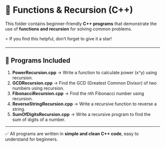 # 🔁 Functions & Recursion (C++)

This folder contains beginner-friendly **C++ programs** that demonstrate the use of **functions and recursion** for solving common problems.

⭐ If you find this helpful, don’t forget to give it a star!

---

## 📌 Programs Included

1. **PowerRecursion.cpp** → Write a function to calculate power (x^y) using recursion.  
2. **GCDRecursion.cpp** → Find the GCD (Greatest Common Divisor) of two numbers using recursion.  
3. **FibonacciRecursion.cpp** → Find the nth Fibonacci number using recursion.  
4. **ReverseStringRecursion.cpp** → Write a recursive function to reverse a string.  
5. **SumOfDigitsRecursion.cpp** → Write a recursive program to find the sum of digits of a number.  

---

✅ All programs are written in **simple and clean C++ code**, easy to understand for beginners.  
